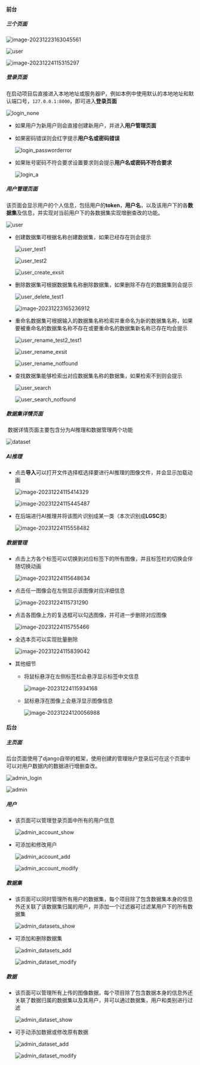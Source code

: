 #### 前台

##### 三个页面

![image-20231223163045561](pic\login.jpg)

![user](pic\user.jpg)

![image-20231224115315297](pic\dataset_main_.png)

##### 登录页面

​		在启动项目后直接进入本地地址或服务器IP，例如本例中使用默认的本地地址和默认端口号，`127.0.0.1:8000`，即可进入**登录页面**

![login_none](pic\login_none.jpg)

- 如果用户为新用户则会直接创建新用户，并进入**用户管理页面**

- 如果密码错误则会红字提示**用户名或密码错误**

  ![login_passworderror](pic\login_passworderror.jpg)

- 如果账号密码不符合要求设置要求则会提示**用户名或密码不符合要求**

  ![login_a](pic\login_a.jpg)

##### 用户管理页面

​		该页面会显示用户的个人信息，包括用户的**token**，**用户名**，以及该用户下的各**数据集**及信息，并实现对当前用户下的各数据集实现增删查改的功能。

![user](pic\user.jpg)

- 创建数据集可根据名称创建数据集，如果已经存在则会提示

  ![user_test1](pic\user_test1.jpg)

  ![user_test2](pic\user_test2.jpg)

  ![user_create_exsit](pic\user_create_exsit.jpg)

- 删除数据集可根据数据集名称删除数据集，如果删除不存在的数据集则会提示

  ![user_delete_test1](pic\user_delete_test1.jpg)

  ![image-20231223165236912](D:\OCSIP\doc\pic\user_dataset_notfound.png)

- 重命名数据集可根据输入的数据集名称检索并重命名为新的数据集名称，如果要被重命名的数据集名称不存在或要重命名的数据集新名称已存在均会提示

  ![user_rename_test2_test1](pic\user_rename_test2_test1.jpg)

  ![user_rename_exsit](pic\user_rename_exsit.jpg)

  ![user_rename_notfound](pic\user_rename_notfound.jpg)

- 查找数据集能够检索出对应数据集名称的数据集，如果检索不到则会提示

  ![user_search](pic\user_search.jpg)

  ![user_search_notfound](pic\user_search_notfound.jpg)

##### 数据集详情页面

​		数据详情页面主要包含分为AI推理和数据管理两个功能

![dataset](pic\dataset_main.png)

##### AI推理

- 点击**导入**可以打开文件选择框选择要进行AI推理的图像文件，并会显示加载动画

  ![image-20231224115414329](pic\dataset_import.png)

  ![image-20231224115445487](pic\dataset_import_loading.png)

- 在后端进行AI推理并将该图片识别成某一类（本次识别成**LGSC**类）

  ![image-20231224115558482](pic\dataset_import_show.png)

##### 数据管理

- 点击上方各个标签可以切换到对应标签下的所有图像，并且标签栏的切换会伴随切换动画

  ![image-20231224115648634](pic\dataset_switch.png)

- 点击任一图像会在左侧显示该图像对应详细信息

  ![image-20231224115731290](pic\dataset_img_info.png)

- 点击各图像上方的复选框可以勾选图像，并可进一步删除对应图像

  ![image-20231224115755466](pic\dataset_checkbox.png)

- 全选本页可以实现批量删除

  ![image-20231224115839042](pic\dataset_delete_all.png)

- 其他细节

  - 将鼠标悬浮在左侧标签栏会悬浮显示标签中文信息

    ![image-20231224115934168](pic\dataset_label_zh.png)
    
  - 鼠标悬浮在图像上会悬浮显示图像信息
  
    ![image-20231224120056988](pic\dataset_label_info.png)

#### 后台

##### 主页面

​		后台页面使用了django自带的框架，使用创建的管理账户登录后可在这个页面中可以对用户数据内的数据进行增删查改。

![admin_login](pic\admin_login.jpg)

![admin](pic\admin.jpg)

##### 用户

- 该页面可以管理登录页面中所有的用户信息

  ![admin_account_show](pic\admin_account_show.jpg)

- 可添加和修改用户

  ![admin_account_add](pic\admin_account_add.jpg)

  ![admin_account_modify](pic\admin_account_modify.jpg)

##### 数据集

- 该页面可以同时管理所有用户的数据集，每个项目除了包含数据集本身的信息外还关联了该数据集归属的用户，并添加一个过滤器可过滤某用户下的所有数据集

  ![admin_datasets_show](pic\admin_datasets_show.jpg)

- 可添加和删除数据集

  ![admin_datasets_add](pic\admin_datasets_add.jpg)

  ![admin_dataset_modify](pic\admin_dataset_modify.jpg)

##### 数据

- 该页面可以管理所有上传的图像数据，每个项目除了包含数据本身的信息外还关联了数据归属的数据集以及其用户，并可以通过数据集，用户和类别进行过滤

  ![admin_dataset_show](pic\admin_dataset_show.jpg)

- 可手动添加数据或修改原有数据

  ![admin_dataset_add](pic\admin_dataset_add.jpg)

  ![admin_dataset_modify](pic\admin_dataset_modify.jpg)